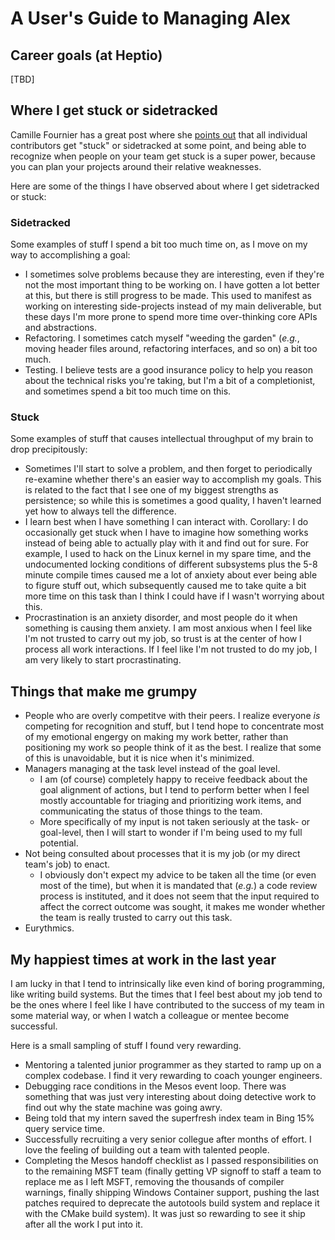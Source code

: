 # A User's Guide to Managing Alex

## Career goals (at Heptio)

[TBD]

## Where I get stuck or sidetracked

Camille Fournier has a great post where she [points out](https://medium.com/@skamille/how-do-individual-contributors-get-stuck-63102ba43516#.ixz2u23ii) that all individual contributors get "stuck" or sidetracked at some point, and being able to recognize when people on your team get stuck is a super power, because you can plan your projects around their relative weaknesses.

Here are some of the things I have observed about where I get sidetracked or stuck:

### Sidetracked

Some examples of stuff I spend a bit too much time on, as I move on my way to accomplishing a goal:

* I sometimes solve problems because they are interesting, even if they're not the most important thing to be working on. I have gotten a lot better at this, but there is still progress to be made. This used to manifest as working on interesting side-projects instead of my main deliverable, but these days I'm more prone to spend more time over-thinking core APIs and abstractions.
* Refactoring. I sometimes catch myself "weeding the garden" (_e.g._, moving header files around, refactoring interfaces, and so on) a bit too much.
* Testing. I believe tests are a good insurance policy to help you reason about the technical risks you're taking, but I'm a bit of a completionist, and sometimes spend a bit too much time on this.

### Stuck

Some examples of stuff that causes intellectual throughput of my brain to drop precipitously:

* Sometimes I'll start to solve a problem, and then forget to periodically re-examine whether there's an easier way to accomplish my goals. This is related to the fact that I see one of my biggest strengths as persistence; so while this is sometimes a good quality, I haven't learned yet how to always tell the difference.
* I learn best when I have something I can interact with. Corollary: I do occasionally get stuck when I have to imagine how something works instead of being able to actually play with it and find out for sure. For example, I used to hack on the Linux kernel in my spare time, and the undocumented locking conditions of different subsystems plus the 5-8 minute compile times caused me a lot of anxiety about ever being able to figure stuff out, which subsequently caused me to take quite a bit more time on this task than I think I could have if I wasn't worrying about this.
* Procrastination is an anxiety disorder, and most people do it when something is causing them anxiety. I am most anxious when I feel like I'm not trusted to carry out my job, so trust is at the center of how I process all work interactions. If I feel like I'm not trusted to do my job, I am very likely to start procrastinating.

## Things that make me grumpy

* People who are overly competitve with their peers. I realize everyone _is_ competing for recognition and stuff, but I tend hope to concentrate most of my emotional engergy on making my work better, rather than positioning my work so people think of it as the best. I realize that some of this is unavoidable, but it is nice when it's minimized.
* Managers managing at the task level instead of the goal level.
  * I am (of course) completely happy to receive feedback about the goal alignment of actions, but I tend to perform better when I feel mostly accountable for triaging and prioritizing work items, and communicating the status of those things to the team.
  * More specifically of my input is not taken seriously at the task- or goal-level, then I will start to wonder if I'm being used to my full potential.
* Not being consulted about processes that it is my job (or my direct team's job) to enact.
  * I obviously don't expect my advice to be taken all the time (or even most of the time), but when it is mandated that (_e.g._) a code review process is instituted, and it does not seem that the input required to affect the correct outcome was sought, it makes me wonder whether the team is really trusted to carry out this task.
* Eurythmics.

## My happiest times at work in the last year

I am lucky in that I tend to intrinsically like even kind of boring programming, like writing build systems. But the times that I feel best about my job tend to be the ones where I feel like I have contributed to the success of my team in some material way, or when I watch a colleague or mentee become successful.

Here is a small sampling of stuff I found very rewarding.

* Mentoring a talented junior programmer as they started to ramp up on a complex codebase. I find it very rewarding to coach younger engineers.
* Debugging race conditions in the Mesos event loop. There was something that was just very interesting about doing detective work to find out why the state machine was going awry.
* Being told that my intern saved the superfresh index team in Bing 15% query service time.
* Successfully recruiting a very senior collegue after months of effort. I love the feeling of building out a team with talented people.
* Completing the Mesos handoff checklist as I passed responsibilities on to the remaining MSFT team (finally getting VP signoff to staff a team to replace me as I left MSFT, removing the thousands of compiler warnings, finally shipping Windows Container support, pushing the last patches required to deprecate the autotools build system and replace it with the CMake build system). It was just so rewarding to see it ship after all the work I put into it.
